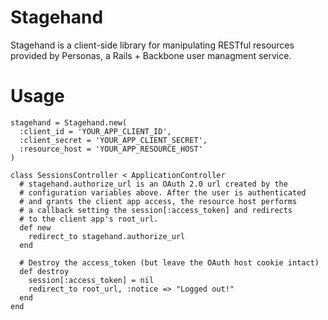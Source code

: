 Stagehand
=========

Stagehand is a client-side library for manipulating RESTful resources provided by Personas, a Rails + Backbone user managment service.

Usage
=====

    stagehand = Stagehand.new(
      :client_id = 'YOUR_APP_CLIENT_ID',
      :client_secret = 'YOUR_APP_CLIENT_SECRET',
      :resource_host = 'YOUR_APP_RESOURCE_HOST'
    )
    
    class SessionsController < ApplicationController
      # stagehand.authorize_url is an OAuth 2.0 url created by the 
      # configuration variables above. After the user is authenticated
      # and grants the client app access, the resource host performs
      # a callback setting the session[:access_token] and redirects
      # to the client app's root_url.
      def new  
        redirect_to stagehand.authorize_url
      end  
      
      # Destroy the access_token (but leave the OAuth host cookie intact)  
      def destroy
        session[:access_token] = nil
        redirect_to root_url, :notice => "Logged out!"
      end
    end
